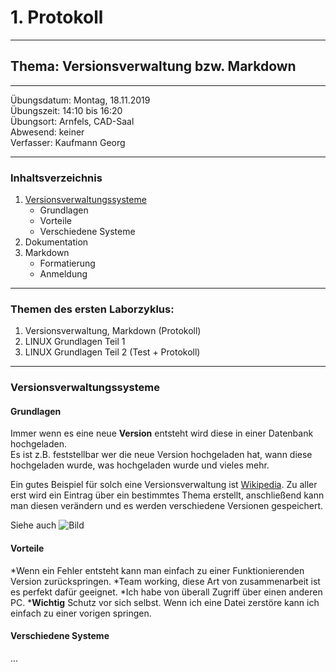 # 1. Protokoll

-------------------------------------------------

## Thema: Versionsverwaltung bzw. Markdown

-------------------------------------------------

Übungsdatum:   Montag, 18.11.2019     
Übungszeit:    14:10 bis 16:20      
Übungsort:     Arnfels, CAD-Saal     
Abwesend:      keiner     
Verfasser:     Kaufmann Georg     

-------------------------------------------------

### Inhaltsverzeichnis
1) [Versionsverwaltungssysteme](#versionsverwaltungssysteme) 
    * Grundlagen 
    * Vorteile 
    * Verschiedene Systeme
1) Dokumentation 
1) Markdown
    * Formatierung 
    * Anmeldung 
  
-------------------------------------------------

### Themen des ersten Laborzyklus:
1. Versionsverwaltung, Markdown (Protokoll)
1. LINUX Grundlagen Teil 1
1. LINUX Grundlagen Teil 2 (Test + Protokoll)

-------------------------------------------------

### Versionsverwaltungssysteme
#### Grundlagen
Immer wenn es eine neue **Version** entsteht wird diese in einer Datenbank hochgeladen.   
Es ist z.B. feststellbar wer die neue Version hochgeladen hat, wann diese hochgeladen wurde, was hochgeladen wurde und vieles mehr. 

Ein gutes Beispiel für solch eine Versionsverwaltung ist [Wikipedia](https://www.wikipedia.org/). 
Zu aller erst wird ein Eintrag über ein bestimmtes Thema erstellt, anschließend kann man diesen verändern und es werden verschiedene Versionen gespeichert.

Siehe auch ![Bild](https://www.computer-automation.de/steuerungsebene/steuern-regeln/artikel/79313/1/)

#### Vorteile
*Wenn ein Fehler entsteht kann man einfach zu einer Funktionierenden Version zurückspringen.
*Team working, diese Art von zusammenarbeit ist es perfekt dafür geeignet. 
*Ich habe von überall Zugriff über einen anderen PC.
***Wichtig** Schutz vor sich selbst. Wenn ich eine Datei zerstöre kann ich einfach zu einer vorigen springen.

#### Verschiedene Systeme
...

